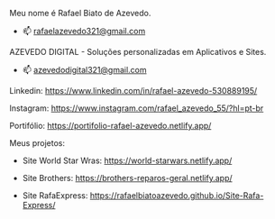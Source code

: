 Meu nome é Rafael Biato de Azevedo.

- 📫 rafaelazevedo321@gmail.com

AZEVEDO DIGITAL - Soluções personalizadas em Aplicativos e Sites.
- 📫 azevedodigital321@gmail.com

Linkedin: https://www.linkedin.com/in/rafael-azevedo-530889195/

Instagram: https://www.instagram.com/rafael_azevedo_55/?hl=pt-br

Portifólio: https://portifolio-rafael-azevedo.netlify.app/

Meus projetos:

- Site World Star Wras: https://world-starwars.netlify.app/

- Site Brothers: https://brothers-reparos-geral.netlify.app/

- Site RafaExpress: https://rafaelbiatoazevedo.github.io/Site-Rafa-Express/
